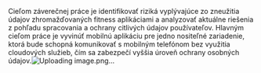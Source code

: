 Cieľom záverečnej práce je identifikovať riziká vyplývajúce zo zneužitia údajov zhromažďovaných fitness aplikáciami a analyzovať aktuálne riešenia z pohľadu spracovania a ochrany citlivých údajov používateľov. Hlavným cieľom práce je vyvinúť mobilnú aplikáciu pre jedno nositeľné zariadenie, ktorá bude schopná komunikovať s mobilným telefónom bez využitia cloudových služieb, čím sa zabezpečí vyššia úroveň ochrany osobných údajov.![Uploading image.png…]()
